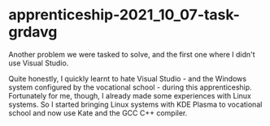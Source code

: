 # apprenticeship-2021_10_07-task-grdavg
Another problem we were tasked to solve, and the first one where I didn't use Visual Studio.

Quite honestly, I quickly learnt to hate Visual Studio - and the Windows system configured by the vocational school - during this apprenticeship. Fortunately for me, though, I already made some experiences with Linux systems. So I started bringing Linux systems with KDE Plasma to vocational school and now use Kate and the GCC C++ compiler.
